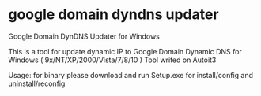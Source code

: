 # google domain dyndns updater
Google Domain DynDNS Updater for Windows

This is a tool for update dynamic IP to Google Domain Dynamic 
DNS for Windows ( 9x/NT/XP/2000/Vista/7/8/10 )
Tool writed on Autoit3

Usage: for binary please download and run Setup.exe for install/config 
and 
uninstall/reconfig
